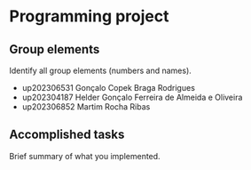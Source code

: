 
# Programming project

## Group elements

Identify all group elements (numbers and names).

- up202306531 Gonçalo Copek Braga Rodrigues
- up202304187 Helder Gonçalo Ferreira de Almeida e Oliveira 
- up202306852 Martim Rocha Ribas 


## Accomplished tasks

Brief summary of what you implemented.


